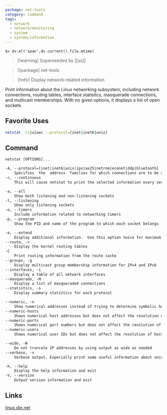 ```yaml
---
package: net-tools
category: command
tags:
  - network
  - network/monitoring
  - system
  - system/information
---
```


`$= dv.el('span',dv.current().file.mtime)`
> [!warning] Superseeded by [[ss]]

> [!package] net-tools

> [!info] Display network-related information

Print information about the Linux networking subsystem, including network connections, routing tables, interface statistics, masquerade connections, and multicast memberships. With no given options, it displays a list of open sockets

## Favorite Uses
```sh
netstat -[t|u]aec --protocol=[inet|inet6|unix]
```

## Command
```txt
netstat [OPTIONS]...

-A, --protocol=[inet|inet6|unix|ipx|ax25|netrom|econet|ddp|bluetooth]
	Specifies  the  address  families for which connections are to be shown in a comma separated list of address family keywords
-c, --continuous
	This will cause netstat to print the selected information every second continuously

-a, --all
	Show both listening and non-listening sockets
-l, --listening
	Show only listening sockets
-o, --timers
	Include information related to networking timers
-p, --program
	Show the PID and name of the program to which each socket belongs

-e, --extend
	Display additional information.  Use this option twice for maximum detail
--route, -r
	Display the kernel routing tables
-C
	Print routing information from the route cache
--groups, -g
	Display multicast group membership information for IPv4 and IPv6
--interfaces, -i
	Display a table of all network interfaces
--masquerade, -M
	Display a list of masqueraded connections
--statistics, -s
	Display summary statistics for each protocol

--numeric, -n
	Show numerical addresses instead of trying to determine symbolic host, port or user names
--numeric-hosts
	Shows numerical host addresses but does not affect the resolution of port or user names
--numeric-ports
	Shows numerical port numbers but does not affect the resolution of host or user names
--numeric-users
	Shows numerical user IDs but does not affect the resolution of host or port names

--wide, -W
	Do not truncate IP addresses by using output as wide as needed
--verbose, -v
	Verbose output. Especially print some useful information about unconfigured address families

-h, --help
	Display the help information and exit 
-V, --version
	Output version information and exit
```

## Links
[linux.die.net](https://linux.die.net/man/8/netstat)
